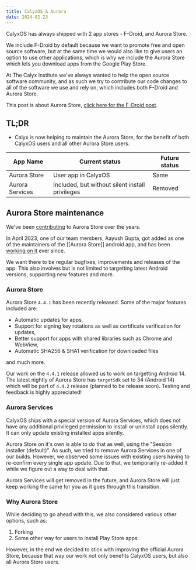 ```yaml
---
title: CalyxOS & Aurora
date: 2024-02-23
---
```


CalyxOS has always shipped with 2 app stores - F-Droid, and Aurora Store.

We include F-Droid by default because we want to promote free and open source software, but at the same time we would also like to give users an option to use other applications, which is why we include the Aurora Store which lets you download apps from the Google Play Store.

At The Calyx Institute we've always wanted to help the open source software community, and as such we try to contribute our code changes to all of the software we use and rely on, which includes both F-Droid and Aurora Store.

This post is about Aurora Store, [click here for the F-Droid post](https://calyxos.org/news/2023/09/04/f-droid/).


## TL;DR

* Calyx is now helping to maintain the Aurora Store, for the benefit of both CalyxOS users and all other Aurora Store users.

| App Name | Current status | Future status |
| -------- | -------------- | ------------- |
| Aurora Store | User app in CalyxOS | Same |
| Aurora Services | Included, but without silent install privileges | Removed |

## Aurora Store maintenance

We've been [contributing](https://gitlab.com/AuroraOSS/AuroraStore/-/merge_requests?scope=all&state=all&label_name[]=Calyx%20Institute) to Aurora Store over the years.

In April 2023, one of our team members, Aayush Gupta, got added as one of the maintainers of the [[Aurora Store]] android app, and has been [working on it](https://gitlab.com/AuroraOSS/AuroraStore/-/graphs/master) ever since.

We want there to be regular bugfixes, improvements and releases of the app. This also involves but is not limited to targetting latest
Android versions, supporting new features and more.

### Aurora Store

Aurora Store `4.4.1` has been recently released. Some of the major features included are:

- Automatic updates for apps,
- Support for signing key rotations as well as certificate verification for updates,
- Better support for apps with shared libraries such as Chrome and WebView,
- Automatic SHA256 & SHA1 verification for downloaded files

and much more.

Our work on the `4.4.1` release allowed us to work on targetting Android 14. The latest nightly of Aurora Store has `targetSdk` set
to 34 (Android 14) which will be part of `4.4.2` release (planned to be release soon). Testing and feedback is highly appreciated!

### Aurora Services

CalyxOS ships with a special version of Aurora Services, which does not have any additional privileged permission to install or uninstall apps silently. It can only update existing installed apps silently.

Aurora Store on it's own is able to do that as well, using the "Session installer (default)". As such, we tried to remove Aurora Services in one of our builds. However, we observed some issues with existing users having to re-confirm every single app update. Due to that, we temporarily re-added it while we figure out a way to deal with that.

Aurora Services will get removed in the future, and Aurora Store will just keep working the same for you as it goes through this transition.

### Why Aurora Store

While deciding to go ahead with this, we also considered various other options, such as:

1. Forking
2. Some other way for users to install Play Store apps

However, in the end we decided to stick with improving the official Aurora Store, because that way our work not only benefits CalyxOS users, but also all Aurora Store users.
